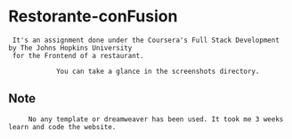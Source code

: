 # Restorante-conFusion
     It's an assignment done under the Coursera's Full Stack Development by The Johns Hopkins University 
     for the Frontend of a restaurant.
   
                You can take a glance in the screenshots directory.
                
## Note
         No any template or dreamweaver has been used. It took me 3 weeks learn and code the website.

